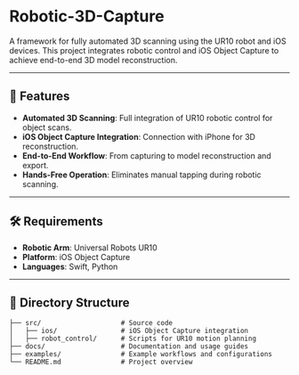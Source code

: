 # Robotic-3D-Capture

A framework for fully automated 3D scanning using the UR10 robot and iOS devices. This project integrates robotic control and iOS Object Capture to achieve end-to-end 3D model reconstruction. 

---

## 🚀 Features

- **Automated 3D Scanning**: Full integration of UR10 robotic control for object scans.
- **iOS Object Capture Integration**: Connection with iPhone for 3D reconstruction.
- **End-to-End Workflow**: From capturing to model reconstruction and export.
- **Hands-Free Operation**: Eliminates manual tapping during robotic scanning.

---

## 🛠️ Requirements

- **Robotic Arm**: Universal Robots UR10
- **Platform**: iOS Object Capture
- **Languages**: Swift, Python

---

## 📂 Directory Structure

```plaintext
├── src/                    # Source code
│   ├── ios/                # iOS Object Capture integration
│   ├── robot_control/      # Scripts for UR10 motion planning    
├── docs/                   # Documentation and usage guides
├── examples/               # Example workflows and configurations
└── README.md               # Project overview
